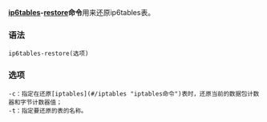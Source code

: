 **[ip6tables](#/ip6tables "ip6tables命令")-[restore](#/restore "restore命令")命令**用来还原ip6tables表。

### 语法  

```
ip6tables-restore(选项)
```

### 选项  

```
-c：指定在还原[iptables](#/iptables "iptables命令")表时，还原当前的数据包计数器和字节计数器值；
-t：指定要还原的表的名称。
```